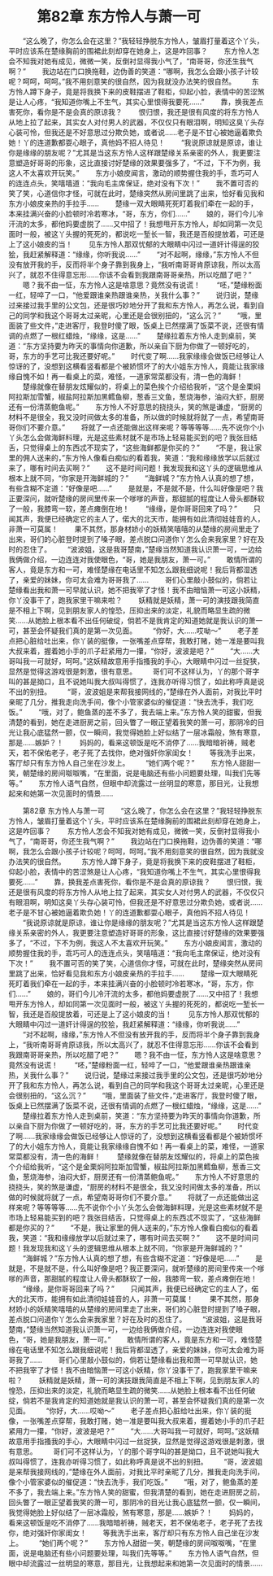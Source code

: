 # 　　第82章 东方怜人与萧一可
　　“这么晚了，你怎么会在这里？”我轻轻挣脱东方怜人，皱眉打量着这个丫头，平时应该系在楚缘胸前的围裙此刻却穿在她身上，这是咋回事？
　　东方怜人怎会不知我对她有成见，微微一笑，反倒衬显得我小气了，“南哥哥，你还生我气啊？”
　　我边站在门口换拖鞋，边伪善的笑道：“哪啊，我怎么会跟小孩子计较呢？呵呵，呵呵。”我不用刻意笑的很自然，因为我就没办法笑的很自然。
　　东方怜人蹲下身子，竟是将我换下来的皮鞋摆进了鞋柜，仰起小脸，表情中的苦涩煞是让人心疼，“我知道你嘴上不生气，其实心里恨得我要死……”
　　靠，换我差点害死你，看你是不是会真的原谅我？
　　恨归恨，我还是很有风度的将东方怜人从地上拉了起来，其实女人对付男人的武器，不仅仅只有眼泪啊，明知这臭丫头存心装可怜，但我还是不好意思过分欺负她，或者说……老子是不甘心被她逼着欺负她！丫的连道歉都耍心眼子，真他妈不招人待见！
　　“我说原谅就是原谅，谁让你是缘缘的朋友呢？”尤其是当这东方怜人这样跟楚缘关系亲密的外人，我更要注意塑造好哥哥的形象，这比直接讨好楚缘的效果要强多了，“不过，下不为例，我这人不太喜欢开玩笑。”
　　东方小娘皮闻言，激动的顺势握住我的手，乖巧可人的连连点头，笑嘻嘻道：“我向毛主席保证，绝对没有下次！”
　　我不置可否的笑了笑，心道信你才怪，可就在此时，楚缘突然从房间里跳了出来，恰好看见我和东方小娘皮亲热的手拉手……
　　楚缘一双大眼睛死死盯着我们牵在一起的手，本来挂满兴奋的小脸顿时冷若寒冰，“哥，东方，你们……”
　　娘的，哥们今儿冷汗流的太多，都他妈要虚脱了……又中招了！我想甩开东方怜人，却如同第一次见面时一般，被这丫头握的死死的，都说吃一堑长一智，我还是百般提放着，可还是上了这小娘皮的当！
　　见东方怜人那双忧郁的大眼睛中闪过一道奸计得逞的狡狯，我赶紧解释道：“缘缘，你听我说……”
　　“对不起啊，缘缘，”东方怜人不但没有放开我的手，反而将半个身子靠到我身上，“我听南哥哥肯原谅我，所以太高兴了，就忍不住得意忘形……你该不会看到我跟南哥哥亲热，所以吃醋了吧？”
　　嗯？我不由一怔，东方怜人这是啥意思？竟然没有说谎！
　　“呸，”楚缘粉面一红，轻啐了一口，“他爱跟谁亲热跟谁亲热，关我什么事？”
　　说归说，楚缘过来接过我手里的公文包，还是很巧妙地分开了我和东方怜人，再怎么说，看到自己的同学和我这个哥哥太过亲昵，心里还是会很别扭的，“这么沉？”
　　“哦，里面装了些文件，”走进客厅，我登时傻了眼，饭桌上已然摆满了饭菜不说，还很有情调的点燃了一根红蜡烛，“缘缘，这是……”
　　楚缘拉着东方怜人走到桌前，笑道：“东方坚持要为昨天的事情向你道歉，所以亲自下厨为你做了一顿好吃的，哥，东方的手艺可比我还要好呢。”
　　时代变了啊……我家缘缘会做饭已经够让人惊讶的了，没想到这横看竖看都是个被娇惯坏了的大小姐东方怜人，竟能让我家缘缘自愧不如！再一看桌上的菜，难怪，一道家常菜都没有，清一色的海鲜！
　　楚缘就像在替朋友炫耀似的，将桌上的菜色挨个介绍给我听，“这个是金栗焖阿拉斯加雪蟹，椒盐阿拉斯加黑鳕鱼柳，葱香三文鱼，葱烧海参，油闷大虾，厨房还有一份清蒸鲍鱼呢。”
　　东方怜人不好意思的挠挠头，笑的煞是谦虚，“厨房的材料不是很全，我又没时间做太多的准备，所以做的时候就将就了一点，希望南哥哥你们不要介意。”
　　将就了一点还能做出这样来呢？等等等等……先不说你个小丫头怎么会做海鲜料理，光是这些素材就不是市场上轻易能买到的吧？我张目结舌，只觉得桌上的东西忒不现实了，“这些海鲜都是你买的？”
　　“不是，我让家里的佣人送来的，”东方怜人像看白痴似的看着我，笑道：“我和缘缘放学以后就过来了，哪有时间去买啊？”
　　这不是时间问题！我发现我和这丫头的逻辑思维从根本上就不同，“你家是开海鲜城的？”
　　“海鲜城？”东方怜人认真的想了想，有些含糊不定道：“好像是吧……”
　　是就是，不是就不是，什么叫好像是吧？我正要深问，就听楚缘的房间里传来一个嗲嗲的声音，那甜腻的程度让人骨头都酥软了一般，我膝弯一软，差点瘫倒在地！
　　“缘缘，是你哥哥回来了吗？”
　　只闻其声，我便已经确定它的主人了，偌大的北天市，能拥有如此清彻娃娃音的人，非萧一可莫属！
　　果不其然，那身材娇小的妖精笑嘻嘻的从楚缘的房间里走了出来，哥们的心脏登时提到了嗓子眼，差点脱口问道你丫怎么会来我家里？好在及时的忍住了。
　　“波波姐，这是我哥楚南，”楚缘当然知道我认识萧一可，一边给我俩做介绍，一边连连对我使眼色，“哥，她是我朋友，萧一可。”
　　敢情所谓的客人，竟是东方和一可，难怪楚缘在电话里不知怎么跟我细说呢！我后背都湿透了，亲爱的妹妹，你可太会难为哥哥我了……
　　哥们心里敲小鼓似的，倘若让楚缘看出我和萧一可早就认识，她不把我宰了才怪！我不由暗恼萧一可这小妖精，你丫没事干了，跑我家里干嘛来啦？
　　妖精就是妖精，萧一可的演技跟我简直是不相上下啊，见到朋友家人的惶恐，压抑出来的淡定，礼貌而略显生疏的微笑……从她脸上根本看不出任何破绽，倘若不是我肯定的知道她就是我认识的萧一可，甚至会怀疑我们真的是第一次见面。
　　“你好，大……哎呦～”
　　老子差点把心脏给吐出来，你丫装的挺像，一张嘴差点穿帮，我敢打赌，她一准是要叫我大叔来着，握着她小手的爪子赶紧用力一攥，“你好，波波是吧？”
　　“大……大哥叫我一可就好，呵呵。”这妖精故意用手指搔我的手心，大眼睛中闪过一丝捉狭，显然是觉得这游戏很是刺激，很有意思。
　　哥们可不这样认为，丫的那个哥字叫的甚是拗口，且不说她叫我大叔叫得惯了，连我亦听得习惯了，如此称呼真是说不出的别扭。
　　“哥，波波姐是来帮我接网线的，”楚缘在外人面前，对我比平时亲昵了几分，推我走向洗手间，像个小管家婆似的催促道：“快去洗手，我们吃饭。”
　　“哦，对了，鲍鱼蒸的差不多了，我去端上来。”东方怜人笑的甜蜜，但我清楚的看到，她在走进厨房之前，回头瞥了一眼正望着我笑的萧一可，那阴冷的目光让我心底猛然一颤，仅一瞬间，我觉得她脸上好似结了一层冰霜般，煞有寒意，那是……嫉妒？！
　　妈妈的，看来这顿饭是吃不消停了……我暗暗祈祷，贼老天，若不保佑老子，老子死了去找你，绝对强奸你家闺女！
　　等我洗手出来，客厅却只有东方怜人自己坐在沙发上。
　　“她们两个呢？”
　　东方怜人甜甜一笑，朝楚缘的房间呶呶嘴，“在里面，说是电脑还有些小问题要处理，叫我们先等等。”
　　东方怜人语气自然，但眼中却流露过一丝明显的寒意，那目光，让我想起来和她第一次见面时的情景……

　　第82章 东方怜人与萧一可
　　“这么晚了，你怎么会在这里？”我轻轻挣脱东方怜人，皱眉打量着这个丫头，平时应该系在楚缘胸前的围裙此刻却穿在她身上，这是咋回事？
　　东方怜人怎会不知我对她有成见，微微一笑，反倒衬显得我小气了，“南哥哥，你还生我气啊？”
　　我边站在门口换拖鞋，边伪善的笑道：“哪啊，我怎么会跟小孩子计较呢？呵呵，呵呵。”我不用刻意笑的很自然，因为我就没办法笑的很自然。
　　东方怜人蹲下身子，竟是将我换下来的皮鞋摆进了鞋柜，仰起小脸，表情中的苦涩煞是让人心疼，“我知道你嘴上不生气，其实心里恨得我要死……”
　　靠，换我差点害死你，看你是不是会真的原谅我？
　　恨归恨，我还是很有风度的将东方怜人从地上拉了起来，其实女人对付男人的武器，不仅仅只有眼泪啊，明知这臭丫头存心装可怜，但我还是不好意思过分欺负她，或者说……老子是不甘心被她逼着欺负她！丫的连道歉都耍心眼子，真他妈不招人待见！
　　“我说原谅就是原谅，谁让你是缘缘的朋友呢？”尤其是当这东方怜人这样跟楚缘关系亲密的外人，我更要注意塑造好哥哥的形象，这比直接讨好楚缘的效果要强多了，“不过，下不为例，我这人不太喜欢开玩笑。”
　　东方小娘皮闻言，激动的顺势握住我的手，乖巧可人的连连点头，笑嘻嘻道：“我向毛主席保证，绝对没有下次！”
　　我不置可否的笑了笑，心道信你才怪，可就在此时，楚缘突然从房间里跳了出来，恰好看见我和东方小娘皮亲热的手拉手……
　　楚缘一双大眼睛死死盯着我们牵在一起的手，本来挂满兴奋的小脸顿时冷若寒冰，“哥，东方，你们……”
　　娘的，哥们今儿冷汗流的太多，都他妈要虚脱了……又中招了！我想甩开东方怜人，却如同第一次见面时一般，被这丫头握的死死的，都说吃一堑长一智，我还是百般提放着，可还是上了这小娘皮的当！
　　见东方怜人那双忧郁的大眼睛中闪过一道奸计得逞的狡狯，我赶紧解释道：“缘缘，你听我说……”
　　“对不起啊，缘缘，”东方怜人不但没有放开我的手，反而将半个身子靠到我身上，“我听南哥哥肯原谅我，所以太高兴了，就忍不住得意忘形……你该不会看到我跟南哥哥亲热，所以吃醋了吧？”
　　嗯？我不由一怔，东方怜人这是啥意思？竟然没有说谎！
　　“呸，”楚缘粉面一红，轻啐了一口，“他爱跟谁亲热跟谁亲热，关我什么事？”
　　说归说，楚缘过来接过我手里的公文包，还是很巧妙地分开了我和东方怜人，再怎么说，看到自己的同学和我这个哥哥太过亲昵，心里还是会很别扭的，“这么沉？”
　　“哦，里面装了些文件，”走进客厅，我登时傻了眼，饭桌上已然摆满了饭菜不说，还很有情调的点燃了一根红蜡烛，“缘缘，这是……”
　　楚缘拉着东方怜人走到桌前，笑道：“东方坚持要为昨天的事情向你道歉，所以亲自下厨为你做了一顿好吃的，哥，东方的手艺可比我还要好呢。”
　　时代变了啊……我家缘缘会做饭已经够让人惊讶的了，没想到这横看竖看都是个被娇惯坏了的大小姐东方怜人，竟能让我家缘缘自愧不如！再一看桌上的菜，难怪，一道家常菜都没有，清一色的海鲜！
　　楚缘就像在替朋友炫耀似的，将桌上的菜色挨个介绍给我听，“这个是金栗焖阿拉斯加雪蟹，椒盐阿拉斯加黑鳕鱼柳，葱香三文鱼，葱烧海参，油闷大虾，厨房还有一份清蒸鲍鱼呢。”
　　东方怜人不好意思的挠挠头，笑的煞是谦虚，“厨房的材料不是很全，我又没时间做太多的准备，所以做的时候就将就了一点，希望南哥哥你们不要介意。”
　　将就了一点还能做出这样来呢？等等等等……先不说你个小丫头怎么会做海鲜料理，光是这些素材就不是市场上轻易能买到的吧？我张目结舌，只觉得桌上的东西忒不现实了，“这些海鲜都是你买的？”
　　“不是，我让家里的佣人送来的，”东方怜人像看白痴似的看着我，笑道：“我和缘缘放学以后就过来了，哪有时间去买啊？”
　　这不是时间问题！我发现我和这丫头的逻辑思维从根本上就不同，“你家是开海鲜城的？”
　　“海鲜城？”东方怜人认真的想了想，有些含糊不定道：“好像是吧……”
　　是就是，不是就不是，什么叫好像是吧？我正要深问，就听楚缘的房间里传来一个嗲嗲的声音，那甜腻的程度让人骨头都酥软了一般，我膝弯一软，差点瘫倒在地！
　　“缘缘，是你哥哥回来了吗？”
　　只闻其声，我便已经确定它的主人了，偌大的北天市，能拥有如此清彻娃娃音的人，非萧一可莫属！
　　果不其然，那身材娇小的妖精笑嘻嘻的从楚缘的房间里走了出来，哥们的心脏登时提到了嗓子眼，差点脱口问道你丫怎么会来我家里？好在及时的忍住了。
　　“波波姐，这是我哥楚南，”楚缘当然知道我认识萧一可，一边给我俩做介绍，一边连连对我使眼色，“哥，她是我朋友，萧一可。”
　　敢情所谓的客人，竟是东方和一可，难怪楚缘在电话里不知怎么跟我细说呢！我后背都湿透了，亲爱的妹妹，你可太会难为哥哥我了……
　　哥们心里敲小鼓似的，倘若让楚缘看出我和萧一可早就认识，她不把我宰了才怪！我不由暗恼萧一可这小妖精，你丫没事干了，跑我家里干嘛来啦？
　　妖精就是妖精，萧一可的演技跟我简直是不相上下啊，见到朋友家人的惶恐，压抑出来的淡定，礼貌而略显生疏的微笑……从她脸上根本看不出任何破绽，倘若不是我肯定的知道她就是我认识的萧一可，甚至会怀疑我们真的是第一次见面。
　　“你好，大……哎呦～”
　　老子差点把心脏给吐出来，你丫装的挺像，一张嘴差点穿帮，我敢打赌，她一准是要叫我大叔来着，握着她小手的爪子赶紧用力一攥，“你好，波波是吧？”
　　“大……大哥叫我一可就好，呵呵。”这妖精故意用手指搔我的手心，大眼睛中闪过一丝捉狭，显然是觉得这游戏很是刺激，很有意思。
　　哥们可不这样认为，丫的那个哥字叫的甚是拗口，且不说她叫我大叔叫得惯了，连我亦听得习惯了，如此称呼真是说不出的别扭。
　　“哥，波波姐是来帮我接网线的，”楚缘在外人面前，对我比平时亲昵了几分，推我走向洗手间，像个小管家婆似的催促道：“快去洗手，我们吃饭。”
　　“哦，对了，鲍鱼蒸的差不多了，我去端上来。”东方怜人笑的甜蜜，但我清楚的看到，她在走进厨房之前，回头瞥了一眼正望着我笑的萧一可，那阴冷的目光让我心底猛然一颤，仅一瞬间，我觉得她脸上好似结了一层冰霜般，煞有寒意，那是……嫉妒？！
　　妈妈的，看来这顿饭是吃不消停了……我暗暗祈祷，贼老天，若不保佑老子，老子死了去找你，绝对强奸你家闺女！
　　等我洗手出来，客厅却只有东方怜人自己坐在沙发上。
　　“她们两个呢？”
　　东方怜人甜甜一笑，朝楚缘的房间呶呶嘴，“在里面，说是电脑还有些小问题要处理，叫我们先等等。”
　　东方怜人语气自然，但眼中却流露过一丝明显的寒意，那目光，让我想起来和她第一次见面时的情景……
